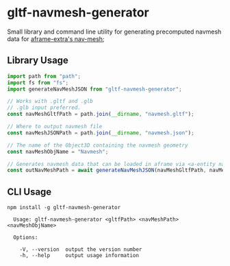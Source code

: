 # gltf-navmesh-generator

Small library and command line utility for generating precomputed navmesh data for [aframe-extra's nav-mesh](https://github.com/donmccurdy/aframe-extras/tree/master/src/pathfinding);

## Library Usage

```js
import path from "path";
import fs from "fs";
import generateNavMeshJSON from "gltf-navmesh-generator";

// Works with .gltf and .glb
// .glb input preferred.
const navMeshGltfPath = path.join(__dirname, "navmesh.gltf");

// Where to output navmesh file
const navMeshJSONPath = path.join(__dirname, "navmesh.json");

// The name of the Object3D containing the navmesh geometry
const navMeshObjName = "Navmesh";

// Generates navmesh data that can be loaded in aframe via <a-entity nav-mesh="src: navmesh.json">
const outNavMeshPath = await generateNavMeshJSON(navMeshGltfPath, navMeshJSONPath, navMeshObjName);
```

## CLI Usage

```
npm install -g gltf-navmesh-generator
```

```
  Usage: gltf-navmesh-generator <gltfPath> <navMeshPath> <navMeshObjName>

  Options:

    -V, --version  output the version number
    -h, --help     output usage information
```
